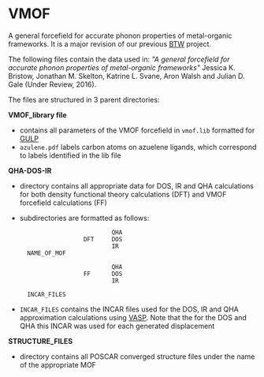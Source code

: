 # VMOF

A general forcefield for accurate phonon properties of metal-organic frameworks. It is a major revision of our previous [BTW](https://github.com/WMD-group/BTW-FF) project. 

The following files contain the data used in: *"A general forcefield for accurate phonon properties of metal-organic frameworks"*  Jessica K. Bristow, Jonathan M. Skelton, Katrine L. Svane, Aron Walsh and Julian D. Gale (Under Review, 2016).

The files are structured in 3 parent directories:

**VMOF_library file**
* contains all parameters of the VMOF forcefield in `vmof.lib` formatted for [GULP](http://nanochemistry.curtin.edu.au/gulp/)
* `azulene.pdf` labels carbon atoms on azuelene ligands, which correspond to labels identified in the lib file


**QHA-DOS-IR**
* directory contains all appropriate data for DOS, IR and QHA calculations for both density functional theory calculations (DFT) and VMOF forcefield calculations (FF)
* subdirectories are formatted as follows:

                                QHA
                        DFT     DOS
                                IR
        NAME_OF_MOF

                                QHA
                        FF      DOS
                                IR

        INCAR_FILES
* `INCAR_FILES` contains the INCAR files used for the DOS, IR and QHA approximation calculations using [VASP](https://www.vasp.at). Note that the for the DOS and QHA this INCAR was used for each generated displacement

**STRUCTURE_FILES**
* directory contains all POSCAR converged structure files under the name of the appropriate MOF
